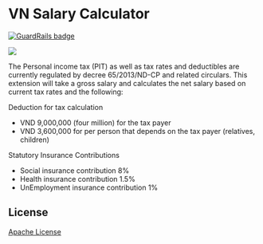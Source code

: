 # VN Salary Calculator

[![GuardRails badge](https://badges.guardrails.io/HoangNguyen17193/VN-salary-calculator.svg?token=d744647bafdd77124c27f1072f77c22aa127631df79cc88d84fbcde188e6a071)](https://dashboard.guardrails.io/default/gh/HoangNguyen17193/VN-salary-calculator)

![](https://raw.githubusercontent.com/HoangNguyen17193/VN-salary-calculator/master/media/screen-shots.gif)

The Personal income tax (PIT) as well as tax rates and deductibles are currently regulated by decree 65/2013/ND-CP and related circulars. This extension will take a gross salary and calculates the net salary based on current tax rates and the following:

Deduction for tax calculation
- VND 9,000,000 (four million) for the tax payer
- VND 3,600,000 for per person that depends on the tax payer (relatives, children)

Statutory Insurance Contributions
- Social insurance contribution 8%
- Health insurance contribution 1.5%
- UnEmployment insurance contribution 1%

## License
[Apache License](LICENSE)
